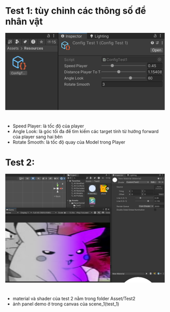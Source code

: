 # Test 1: tùy chỉnh các thông số để nhân vật
![Alt text](images/config_test_1.png)
#
- Speed Player: là tốc độ của player
- Angle Look: là góc tối đa để tìm kiếm các target tính từ hướng forward của player sang hai bên
- Rotate Smooth: là tốc độ quay của Model trong Player
# Test 2:
![Alt text](images/test_2.png)
#
- material và shader của test 2 nằm trong folder Asset/Test2
- ảnh panel demo ở trong canvas của scene_1(test_1)
